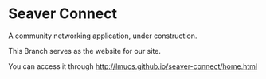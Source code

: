 # Seaver Connect

A community networking application, under construction.

This Branch serves as the website for our site.

You can access it through http://lmucs.github.io/seaver-connect/home.html
